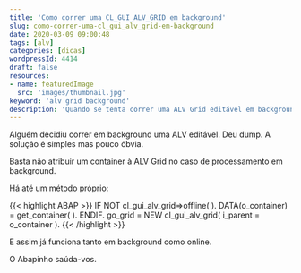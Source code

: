 ```yaml
---
title: 'Como correr uma CL_GUI_ALV_GRID em background'
slug: como-correr-uma-cl_gui_alv_grid-em-background
date: 2020-03-09 09:00:48
tags: [alv]
categories: [dicas]
wordpressId: 4414
draft: false
resources:
- name: featuredImage
  src: 'images/thumbnail.jpg'
keyword: 'alv grid background'
description: 'Quando se tenta correr uma ALV Grid editável em background dá dump. Encontrei uma solução que é muito simples mas pouco óbvia.'
---
```

Alguém decidiu correr em background uma ALV editável. Deu dump. A solução é simples mas pouco óbvia.
<!--more-->

Basta não atribuir um container à ALV Grid no caso de processamento em background.

Há até um método próprio:


{{< highlight ABAP >}}
    IF NOT cl_gui_alv_grid=>offline( ).
      DATA(o_container) = get_container( ).
    ENDIF.
    go_grid = NEW cl_gui_alv_grid( i_parent = o_container ).
{{< /highlight >}}

E assim já funciona tanto em background como online.

O Abapinho saúda-vos.
